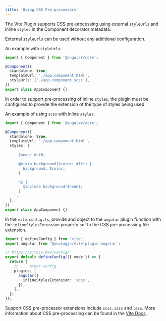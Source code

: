 ```yaml
---
title: 'Using CSS Pre-processors'
---
```


The Vite Plugin supports CSS pre-processing using external `styleUrls` and inline `styles` in the Component decorator metadata.

External `styleUrls` can be used without any additional configuration.

An example with `styleUrls`:

```ts
import { Component } from '@angular/core';

@Component({
  standalone: true,
  templateUrl: './app.component.html',
  styleUrls: ['./app.component.scss'],
})
export class AppComponent {}
```

In order to support pre-processing of inline `styles`, the plugin must be configured to provide the extension of the type of styles being used.

An example of using `scss` with inline `styles`:

```ts
import { Component } from '@angular/core';

@Component({
  standalone: true,
  templateUrl: './app.component.html',
  styles: [
    `
      $neon: #cf0;

      @mixin background($color: #fff) {
        background: $color;
      }

      h2 {
        @include background($neon);
      }
    `,
  ],
})
export class AppComponent {}
```

In the `vite.config.ts`, provide and object to the `angular` plugin function with the `inlineStylesExtension` property set to the CSS pre-processing file extension.

```ts
import { defineConfig } from 'vite';
import angular from '@analogjs/vite-plugin-angular';

// https://vitejs.dev/config/
export default defineConfig(({ mode }) => {
  return {
    // ... other config
    plugins: [
      angular({
        inlineStylesExtension: 'scss',
      }),
    ],
  };
});
```

Support CSS pre-processor extensions include `scss`, `sass` and `less`. More information about CSS pre-processing can be found in the [Vite Docs](https://vitejs.dev/guide/features.html#css-pre-processors).
